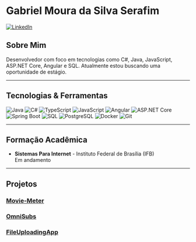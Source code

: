 # Gabriel Moura da Silva Serafim

[![LinkedIn](https://img.shields.io/badge/LinkedIn-0077B5?style=flat&logo=linkedin&logoColor=white)](https://www.linkedin.com/in/gabrielsy/)

## Sobre Mim
Desenvolvedor com foco em tecnologias como C#, Java, JavaScript, ASP.NET Core, Angular e SQL. Atualmente estou buscando uma oportunidade de estágio.

---

## Tecnologias & Ferramentas

![Java](https://img.shields.io/badge/Java-ED8B00?style=flat&logo=java&logoColor=white)
![C#](https://img.shields.io/badge/C%23-239120?style=flat&logo=c-sharp&logoColor=white)
![TypeScript](https://img.shields.io/badge/TypeScript-007ACC?style=flat&logo=typescript&logoColor=white)
![JavaScript](https://img.shields.io/badge/JavaScript-F7DF1E?style=flat&logo=javascript&logoColor=black)
![Angular](https://img.shields.io/badge/Angular-DD0031?style=flat&logo=angular&logoColor=white)
![ASP.NET Core](https://img.shields.io/badge/ASP.NET_Core-5C2D91?style=flat&logo=dotnet&logoColor=white)
![Spring Boot](https://img.shields.io/badge/Spring_Boot-6DB33F?style=flat&logo=spring-boot&logoColor=white)
![SQL](https://img.shields.io/badge/SQL-003B57?style=flat&logo=postgresql&logoColor=white)
![PostgreSQL](https://img.shields.io/badge/PostgreSQL-336791?style=flat&logo=postgresql&logoColor=white)
![Docker](https://img.shields.io/badge/Docker-2496ED?style=flat&logo=docker&logoColor=white)
![Git](https://img.shields.io/badge/Git-F05032?style=flat&logo=git&logoColor=white)

---

## Formação Acadêmica
- **Sistemas Para Internet** - Instituto Federal de Brasília (IFB)  
  Em andamento

---

## Projetos

### [Movie-Meter](https://github.com/Gabriel-sy/Movie-Meter)
### [OmniSubs](https://github.com/Gabriel-sy/OmniSubs)
### [FileUploadingApp](https://github.com/Gabriel-sy/FileUploadingApp)

